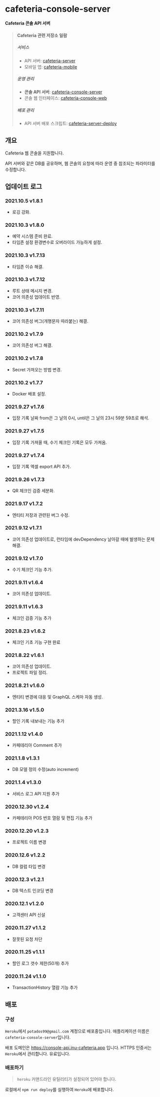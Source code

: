 # cafeteria-console-server

**Cafeteria 콘솔 API 서버**

> #### Cafeteria 관련 저장소 일람
>
> ##### 서비스
> - API 서버: [cafeteria-server](https://github.com/inu-appcenter/cafeteria-server)
> - 모바일 앱: [cafeteria-mobile](https://github.com/inu-appcenter/cafeteria-mobile)
>
> ##### 운영 관리
> - **콘솔 API 서버**: [cafeteria-console-server](https://github.com/inu-appcenter/cafeteria-console-server)
> - 콘솔 웹 인터페이스: [cafeteria-console-web](https://github.com/inu-appcenter/cafeteria-console-web)
>
> ##### 배포 관리
> - API 서버 배포 스크립트: [cafeteria-server-deploy](https://github.com/inu-appcenter/cafeteria-server-deploy)

## 개요

Cafeteria 웹 콘솔을 지원합니다.

API 서버와 같은 DB를 공유하며, 웹 콘솔의 요청에 따라 운영 중 참조되는 파라미터를 수정합니다.

## 업데이트 로그

### 2021.10.5 v1.8.1
- 로깅 강화.

### 2021.10.3 v1.8.0
- 예약 시스템 준비 완료.
- 타임존 설정 환경변수로 오버라이드 가능하게 설정.

### 2021.10.3 v1.7.13
- 타임존 이슈 해결.

### 2021.10.3 v1.7.12
- 루트 상태 메시지 변경.
- 코어 의존성 업데이트 반영.

### 2021.10.3 v1.7.11
- 코어 의존성 버그(개행문자 따라붙는) 해결.

### 2021.10.2 v1.7.9
- 코어 의존성 버그 해결.

### 2021.10.2 v1.7.8
- Secret 가져오는 방법 변경.

### 2021.10.2 v1.7.7
- Docker 배포 설정.

### 2021.9.27 v1.7.6
- 입장 기록 날짜 from은 그 날의 0시, until은 그 날의 23시 59분 59초로 해석.

### 2021.9.27 v1.7.5
- 입장 기록 가져올 때, 수기 체크인 기록은 모두 가져옴.

### 2021.9.27 v1.7.4
- 입장 기록 엑셀 export API 추가.

### 2021.9.26 v1.7.3
- QR 체크인 검증 세분화.

### 2021.9.17 v1.7.2
- 엔티티 저장과 관련된 버그 수정.

### 2021.9.12 v1.7.1
- 코어 의존성 업데이트로, 런타임에 devDependency 날아갈 때에 발생하는 문제 해결.

### 2021.9.12 v1.7.0
- 수기 체크인 기능 추가.

### 2021.9.11 v1.6.4
- 코어 의존성 업데이트.

### 2021.9.11 v1.6.3
- 체크인 검증 기능 추가

### 2021.8.23 v1.6.2
- 체크인 기초 기능 구현 완료

### 2021.8.22 v1.6.1
- 코어 의존성 업데이트.
- 프로젝트 파일 정리.

### 2021.8.21 v1.6.0
- 엔티티 변경에 대응 및 GraphQL 스케마 자동 생성.

### 2021.3.16 v1.5.0
- 할인 기록 내보내는 기능 추가

### 2021.1.12 v1.4.0
- 카페테리아 Comment 추가

### 2021.1.8 v1.3.1
- DB 모델 정의 수정(auto increment)

### 2021.1.4 v1.3.0
- 서비스 로그 API 지원 추가

### 2020.12.30 v1.2.4
- 카페테리아 POS 번호 열람 및 편집 기능 추가

### 2020.12.20 v1.2.3
- 프로젝트 이름 변경

### 2020.12.6 v1.2.2
- DB 컬럼 타입 변경

### 2020.12.3 v1.2.1
- DB 텍스트 인코딩 변경

### 2020.12.1 v1.2.0
- 고객센터 API 신설

### 2020.11.27 v1.1.2
- 잘못된 요청 차단

### 2020.11.25 v1.1.1
- 할인 로그 갯수 제한(50개) 추가 

### 2020.11.24 v1.1.0
- TransactionHistory 열람 기능 추가

## 배포

### 구성

`Heroku`에서 `potados99@gmail.com` 계정으로 배포중입니다. 애플리케이션 이름은 `cafeteria-console-server`입니다.

배포 도메인은 https://console-api.inu-cafeteria.app 입니다. HTTPS 인증서는 `Heroku`에서 관리합니다. 유료입니다.

### 배포하기

> `heroku` 커맨드라인 유틸리티가 설정되어 있어야 합니다.

로컬에서 `npm run deploy`를 실행하여 `Heroku`에 배포합니다. 
